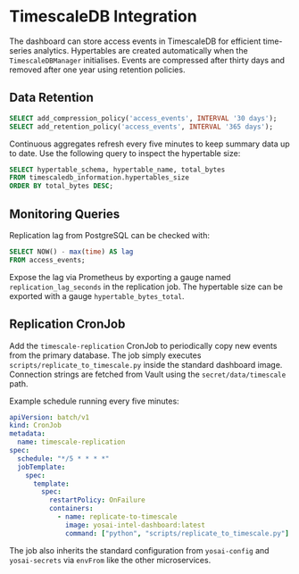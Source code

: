 # TimescaleDB Integration

The dashboard can store access events in TimescaleDB for efficient time-series
analytics. Hypertables are created automatically when the `TimescaleDBManager`
initialises. Events are compressed after thirty days and removed after one year
using retention policies.

## Data Retention

```sql
SELECT add_compression_policy('access_events', INTERVAL '30 days');
SELECT add_retention_policy('access_events', INTERVAL '365 days');
```

Continuous aggregates refresh every five minutes to keep summary data up to
date. Use the following query to inspect the hypertable size:

```sql
SELECT hypertable_schema, hypertable_name, total_bytes
FROM timescaledb_information.hypertables_size
ORDER BY total_bytes DESC;
```

## Monitoring Queries

Replication lag from PostgreSQL can be checked with:

```sql
SELECT NOW() - max(time) AS lag
FROM access_events;
```

Expose the lag via Prometheus by exporting a gauge named
`replication_lag_seconds` in the replication job. The hypertable size can be
exported with a gauge `hypertable_bytes_total`.

## Replication CronJob

Add the `timescale-replication` CronJob to periodically copy new events from the
primary database. The job simply executes `scripts/replicate_to_timescale.py`
inside the standard dashboard image. Connection strings are fetched from Vault
using the `secret/data/timescale` path.

Example schedule running every five minutes:

```yaml
apiVersion: batch/v1
kind: CronJob
metadata:
  name: timescale-replication
spec:
  schedule: "*/5 * * * *"
  jobTemplate:
    spec:
      template:
        spec:
          restartPolicy: OnFailure
          containers:
            - name: replicate-to-timescale
              image: yosai-intel-dashboard:latest
              command: ["python", "scripts/replicate_to_timescale.py"]
```

The job also inherits the standard configuration from `yosai-config` and `yosai-secrets` via `envFrom` like the other microservices.
